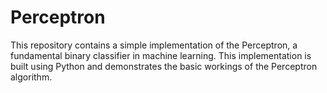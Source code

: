 # Perceptron
This repository contains a simple implementation of the Perceptron, a fundamental binary classifier in machine learning. This implementation is built using Python and demonstrates the basic workings of the Perceptron algorithm.
